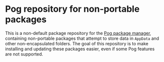 # Pog repository for non-portable packages

This is a non-default package repository for the [Pog package manager](https://github.com/MatejKafka/Pog), containing non-portable packages that attempt to store data in `AppData` and other non-encapsulated folders. The goal of this repository is to make installing and updating these packages easier, even if some Pog features are not supported.